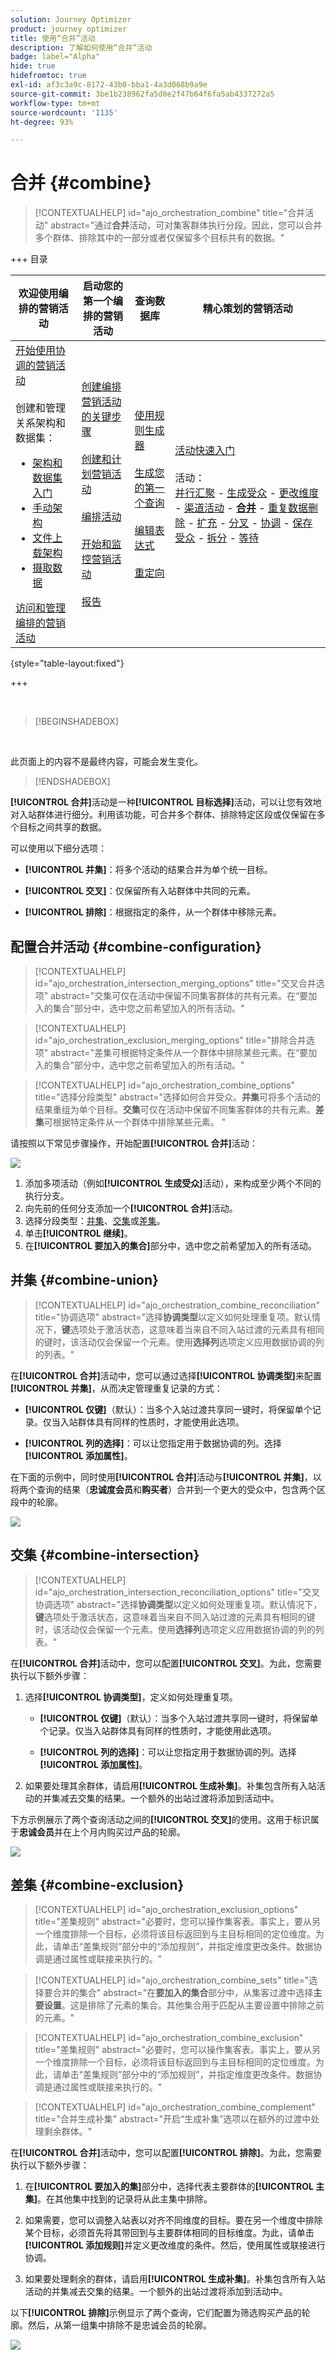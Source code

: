 ```yaml
---
solution: Journey Optimizer
product: journey optimizer
title: 使用“合并”活动
description: 了解如何使用“合并”活动
badge: label="Alpha"
hide: true
hidefromtoc: true
exl-id: af3c3a9c-8172-43b0-bba1-4a3d068b9a9e
source-git-commit: 3be1b238962fa5d0e2f47b64f6fa5ab4337272a5
workflow-type: tm+mt
source-wordcount: '1135'
ht-degree: 93%

---
```


# 合并 {#combine}

>[!CONTEXTUALHELP]
>id="ajo_orchestration_combine"
>title="合并活动"
>abstract="通过&#x200B;**合并**&#x200B;活动，可对集客群体执行分段。因此，您可以合并多个群体、排除其中的一部分或者仅保留多个目标共有的数据。"

+++ 目录

| 欢迎使用编排的营销活动 | 启动您的第一个编排的营销活动 | 查询数据库 | 精心策划的营销活动 |
|---|---|---|---|
| [开始使用协调的营销活动](../gs-orchestrated-campaigns.md)<br/><br/>创建和管理关系架构和数据集：</br> <ul><li>[架构和数据集入门](../gs-schemas.md)</li><li>[手动架构](../manual-schema.md)</li><li>[文件上载架构](../file-upload-schema.md)</li><li>[摄取数据](../ingest-data.md)</li></ul>[访问和管理编排的营销活动](../access-manage-orchestrated-campaigns.md) | [创建编排营销活动的关键步骤](../gs-campaign-creation.md)<br/><br/>[创建和计划营销活动](../create-orchestrated-campaign.md)<br/><br/>[编排活动](../orchestrate-activities.md)<br/><br/>[开始和监控营销活动](../start-monitor-campaigns.md)<br/><br/>[报告](../reporting-campaigns.md) | [使用规则生成器](../orchestrated-rule-builder.md)<br/><br/>[生成您的第一个查询](../build-query.md)<br/><br/>[编辑表达式](../edit-expressions.md)<br/><br/>[重定向](../retarget.md) | [活动快速入门](about-activities.md)<br/><br/>活动：<br/>[并行汇聚](and-join.md) - [生成受众](build-audience.md) - [更改维度](change-dimension.md) - [渠道活动](channels.md) - <b>[合并](combine.md)</b> - [重复数据删除](deduplication.md) - [扩充](enrichment.md) - [分叉](fork.md) - [协调](reconciliation.md) - [保存受众](save-audience.md) - [拆分](split.md) - [等待](wait.md) |

{style="table-layout:fixed"}

+++

<br/>

>[!BEGINSHADEBOX]

</br>

此页面上的内容不是最终内容，可能会发生变化。

>[!ENDSHADEBOX]

**[!UICONTROL 合并]**&#x200B;活动是一种&#x200B;**[!UICONTROL 目标选择]**&#x200B;活动，可以让您有效地对入站群体进行细分。利用该功能，可合并多个群体、排除特定区段或仅保留在多个目标之间共享的数据。

可以使用以下细分选项：

* **[!UICONTROL 并集]**：将多个活动的结果合并为单个统一目标。

* **[!UICONTROL 交叉]**：仅保留所有入站群体中共同的元素。

* **[!UICONTROL 排除]**：根据指定的条件，从一个群体中移除元素。

## 配置合并活动 {#combine-configuration}

>[!CONTEXTUALHELP]
>id="ajo_orchestration_intersection_merging_options"
>title="交叉合并选项"
>abstract="交集可仅在活动中保留不同集客群体的共有元素。在“要加入的集合”部分中，选中您之前希望加入的所有活动。"

>[!CONTEXTUALHELP]
>id="ajo_orchestration_exclusion_merging_options"
>title="排除合并选项"
>abstract="差集可根据特定条件从一个群体中排除某些元素。在“要加入的集合”部分中，选中您之前希望加入的所有活动。"

>[!CONTEXTUALHELP]
>id="ajo_orchestration_combine_options"
>title="选择分段类型"
>abstract="选择如何合并受众。**并集**&#x200B;可将多个活动的结果重组为单个目标。**交集**&#x200B;可仅在活动中保留不同集客群体的共有元素。**差集**&#x200B;可根据特定条件从一个群体中排除某些元素。 "

请按照以下常见步骤操作，开始配置&#x200B;**[!UICONTROL 合并]**&#x200B;活动：

![](../assets/orchestrated-union.png)

1. 添加多项活动（例如&#x200B;**[!UICONTROL 生成受众]**&#x200B;活动），来构成至少两个不同的执行分支。
1. 向先前的任何分支添加一个&#x200B;**[!UICONTROL 合并]**&#x200B;活动。
1. 选择分段类型：[并集](#union)、[交集](#intersection)或[差集](#exclusion)。
1. 单击&#x200B;**[!UICONTROL 继续]**。
1. 在&#x200B;**[!UICONTROL 要加入的集合]**&#x200B;部分中，选中您之前希望加入的所有活动。

## 并集 {#combine-union}

>[!CONTEXTUALHELP]
>id="ajo_orchestration_combine_reconciliation"
>title="协调选项"
>abstract="选择&#x200B;**协调类型**&#x200B;以定义如何处理重复项。默认情况下，**键**&#x200B;选项处于激活状态，这意味着当来自不同入站过渡的元素具有相同的键时，该活动仅会保留一个元素。使用&#x200B;**选择列**&#x200B;选项定义应用数据协调的列的列表。"

在&#x200B;**[!UICONTROL 合并]**&#x200B;活动中，您可以通过选择&#x200B;**[!UICONTROL 协调类型]**&#x200B;来配置&#x200B;**[!UICONTROL 并集]**，从而决定管理重复记录的方式：

* **[!UICONTROL 仅键]**（默认）：当多个入站过渡共享同一键时，将保留单个记录。仅当入站群体具有同样的性质时，才能使用此选项。

* **[!UICONTROL 列的选择]**：可以让您指定用于数据协调的列。选择&#x200B;**[!UICONTROL 添加属性]**。

在下面的示例中，同时使用&#x200B;**[!UICONTROL 合并]**&#x200B;活动与&#x200B;**[!UICONTROL 并集]**，以将两个查询的结果（**忠诚度会员**&#x200B;和&#x200B;**购买者**）合并到一个更大的受众中，包含两个区段中的轮廓。

![](../assets/orchestrated-union-example.png)

## 交集 {#combine-intersection}

>[!CONTEXTUALHELP]
>id="ajo_orchestration_intersection_reconciliation_options"
>title="交叉协调选项"
>abstract="选择&#x200B;**协调类型**&#x200B;以定义如何处理重复项。默认情况下，**键**&#x200B;选项处于激活状态，这意味着当来自不同入站过渡的元素具有相同的键时，该活动仅会保留一个元素。使用&#x200B;**选择列**&#x200B;选项定义应用数据协调的列的列表。"

在&#x200B;**[!UICONTROL 合并]**&#x200B;活动中，您可以配置&#x200B;**[!UICONTROL 交叉]**。为此，您需要执行以下额外步骤：

1. 选择&#x200B;**[!UICONTROL 协调类型]**，定义如何处理重复项。

   * **[!UICONTROL 仅键]**（默认）：当多个入站过渡共享同一键时，将保留单个记录。仅当入站群体具有同样的性质时，才能使用此选项。

   * **[!UICONTROL 列的选择]**：可以让您指定用于数据协调的列。选择&#x200B;**[!UICONTROL 添加属性]**。

1. 如果要处理其余群体，请启用&#x200B;**[!UICONTROL 生成补集]**。补集包含所有入站活动的并集减去交集的结果。一个额外的出站过渡将添加到活动中。

下方示例展示了两个查询活动之间的&#x200B;**[!UICONTROL 交叉]**&#x200B;的使用。这用于标识属于&#x200B;**忠诚会员**&#x200B;并在上个月内购买过产品的轮廓。

![](../assets/orchestrated-intersection-example.png)


## 差集 {#combine-exclusion}

>[!CONTEXTUALHELP]
>id="ajo_orchestration_exclusion_options"
>title="差集规则"
>abstract="必要时，您可以操作集客表。事实上，要从另一个维度排除一个目标，必须将该目标返回到与主目标相同的定位维度。为此，请单击“差集规则”部分中的“添加规则”，并指定维度更改条件。数据协调是通过属性或联接来执行的。"

>[!CONTEXTUALHELP]
>id="ajo_orchestration_combine_sets"
>title="选择要合并的集合"
>abstract="在&#x200B;**要加入的集合**&#x200B;部分中，从集客过渡中选择&#x200B;**主要设置**。这是排除了元素的集合。其他集合用于匹配从主要设置中排除之前的元素。"

>[!CONTEXTUALHELP]
>id="ajo_orchestration_combine_exclusion"
>title="差集规则"
>abstract="必要时，您可以操作集客表。事实上，要从另一个维度排除一个目标，必须将该目标返回到与主目标相同的定位维度。为此，请单击“差集规则”部分中的“添加规则”，并指定维度更改条件。数据协调是通过属性或联接来执行的。"

>[!CONTEXTUALHELP]
>id="ajo_orchestration_combine_complement"
>title="合并生成补集"
>abstract="开启“生成补集”选项以在额外的过渡中处理剩余群体。"

在&#x200B;**[!UICONTROL 合并]**&#x200B;活动中，您可以配置&#x200B;**[!UICONTROL 排除]**。为此，您需要执行以下额外步骤：

1. 在&#x200B;**[!UICONTROL 要加入的集]**&#x200B;部分中，选择代表主要群体的&#x200B;**[!UICONTROL 主集]**。在其他集中找到的记录将从此主集中排除。

1. 如果需要，您可以调整入站表以对齐不同维度的目标。要在另一个维度中排除某个目标，必须首先将其带回到与主要群体相同的目标维度。为此，请单击&#x200B;**[!UICONTROL 添加规则]**&#x200B;并定义更改维度的条件。然后，使用属性或联接进行协调。

1. 如果要处理剩余的群体，请启用&#x200B;**[!UICONTROL 生成补集]**。补集包含所有入站活动的并集减去交集的结果。一个额外的出站过渡将添加到活动中。

以下&#x200B;**[!UICONTROL 排除]**&#x200B;示例显示了两个查询，它们配置为筛选购买产品的轮廓。然后，从第一组集中排除不是忠诚会员的轮廓。

![](../assets/orchestrated-exclusion-example.png)


